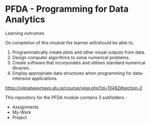 # PFDA - Programming for Data Analytics

Learning outcomes

On completion of this module the learner will/should be able to;

1. Programmatically create plots and other visual outputs from data.
2. Design computer algorithms to solve numerical problems.
3. Create software that incorporates and utilises standard numerical libraries.
4. Employ appropriate data structures when programming for data-intensive applications.

https://vlegalwaymayo.atu.ie/course/view.php?id=10462#section-2

This repository for the PFDA module contains 3 subfolders :

- Assignments
- My-Work
- Project
